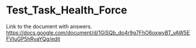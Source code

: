 # Test_Task_Health_Force
Link to the document with answers. https://docs.google.com/document/d/1GiSQb_do4r9g7FhO6oxwvBT_yAW5EFVIuGP5hRyaYQg/edit